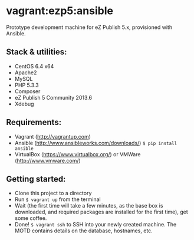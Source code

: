 # vagrant:ezp5:ansible

Prototype development machine for eZ Publish 5.x, provisioned with Ansible.

## Stack & utilities:

- CentOS 6.4 x64
- Apache2
- MySQL
- PHP 5.3.3
- Composer
- eZ Publish 5 Community 2013.6
- Xdebug

## Requirements:

- Vagrant (http://vagrantup.com)
- Ansible (http://www.ansibleworks.com/downloads/) `$ pip install ansible`
- VirtualBox (https://www.virtualbox.org/) or VMWare (http://www.vmware.com/)

## Getting started:

- Clone this project to a directory
- Run `$ vagrant up` from the terminal
- Wait (the first time will take a few minutes, as the base box is downloaded, and required packages are installed for the first time), get some coffee.
- Done! `$ vagrant ssh` to SSH into your newly created machine. The MOTD contains details on the database, hostnames, etc.
